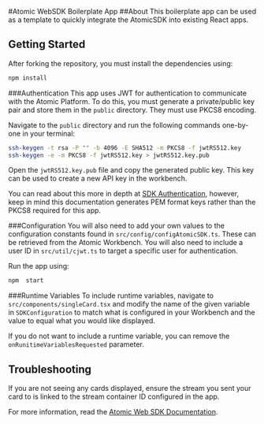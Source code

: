 #Atomic WebSDK Boilerplate App
##About
This boilerplate app can be used as a template to quickly integrate the AtomicSDK into existing React apps.

## Getting Started
After forking the repository, you must install the dependencies using:
```bash
npm install
```

###Authentication
This app uses JWT for authentication to communicate with the Atomic Platform. To do this, you must generate a private/public key pair and store them in the `public` directory. They must use PKCS8 encoding.

Navigate to the `public` directory and run the following commands one-by-one in your terminal:
```bash
ssh-keygen -t rsa -P "" -b 4096 -E SHA512 -m PKCS8 -f jwtRS512.key
ssh-keygen -e -m PKCS8 -f jwtRS512.key > jwtRS512.key.pub
```
Open the `jwtRS512.key.pub` file and copy the generated public key. This key can be used to create a new API key in the workbench. 

You can read about this more in depth at [SDK Authentication](https://documentation.atomic.io/sdks/auth-SDK), however, keep in mind this documentation generates PEM format keys rather than the PKCS8 required for this app.

###Configuration
You will also need to add your own values to the configuration constants found in `src/config/configAtomicSDK.ts`. These can be retrieved from the Atomic Workbench. You will also need to include a user ID in `src/util/cjwt.ts` to target a specific user for authentication.

Run the app using:
```bash
npm  start
```

###Runtime Variables
To include runtime variables, navigate to `src/components/singleCard.tsx` and modify the name of the given variable in `SDKConfiguration` to match what is configured in your Workbench and the value to equal what you would like displayed. 

If you do not want to include a runtime variable, you can remove the `onRunitimeVariablesRequested` parameter.

## Troubleshooting
If you are not seeing any cards displayed, ensure the stream you sent your card to is linked to the stream container ID configured in the app.


For more information, read the [Atomic Web SDK Documentation](https://documentation.atomic.io/sdks/web).
